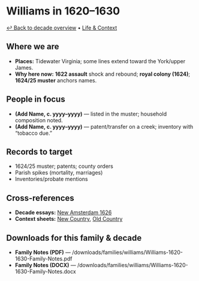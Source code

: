 # Williams in 1620–1630

[↩ Back to decade overview](../../decades/1620-1630/1620-1630.md) • [Life & Context](../../decades/1620-1630/1620-1630-life.md)

## Where we are
- **Places:** Tidewater Virginia; some lines extend toward the York/upper James.
- **Why here now:** **1622 assault** shock and rebound; **royal colony (1624)**; **1624/25 muster** anchors names.

## People in focus
- **(Add Name, c. yyyy–yyyy)** — listed in the muster; household composition noted.
- **(Add Name, c. yyyy–yyyy)** — patent/transfer on a creek; inventory with “tobacco due.”

## Records to target
- 1624/25 muster; patents; county orders
- Parish spikes (mortality, marriages)
- Inventories/probate mentions

## Cross-references
- **Decade essays:** [New Amsterdam 1626](../../decades/1620-1630/1626-NewAmsterdam.md)
- **Context sheets:** [New Country](../../decades/1620-1630/1620-1630-NewCountry.md), [Old Country](../../decades/1620-1630/1620-1630-OldCountry.md)

## Downloads for this family & decade
- **Family Notes (PDF)** — /downloads/families/williams/Williams-1620-1630-Family-Notes.pdf  
- **Family Notes (DOCX)** — /downloads/families/williams/Williams-1620-1630-Family-Notes.docx
